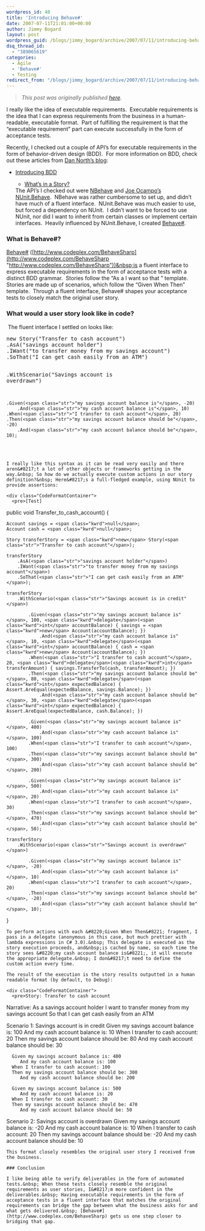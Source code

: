 ```yaml
---
wordpress_id: 40
title: 'Introducing Behave#'
date: 2007-07-11T21:01:00+00:00
author: Jimmy Bogard
layout: post
wordpress_guid: /blogs/jimmy_bogard/archive/2007/07/11/introducing-behave.aspx
dsq_thread_id:
  - "389065619"
categories:
  - Agile
  - 'Behave#'
  - Testing
redirect_from: "/blogs/jimmy_bogard/archive/2007/07/11/introducing-behave.aspx/"
---
```

> _This post was originally published [here](http://grabbagoft.blogspot.com/2007/07/introducing-behave.html)._

I really like the idea of executable requirements.&nbsp; Executable requirements is the idea that I can express requirements from the business in a human-readable, executable format.&nbsp; Part of fulfilling the requirement is that the &#8220;executable requirement&#8221; part can execute successfully in the form of acceptance tests.

Recently, I checked out a couple of API&#8217;s for executable requirements in the form of behavior-driven design (BDD).&nbsp; For more information on BDD, check out these articles from [Dan North&#8217;s blog](http://dannorth.net/):

  * [Introducing BDD](http://dannorth.net/introducing-bdd) 
      * [What&#8217;s in a Story?](http://dannorth.net/whats-in-a-story)</ul> 
    The API&#8217;s I checked out were [NBehave](http://nbehave.org/)&nbsp;and [Joe Ocampo&#8217;s](http://www.agilejoe.com/) [NUnit.Behave](http://code.google.com/p/nunitbehave/).&nbsp; NBehave was rather cumbersome to set up, and didn&#8217;t have much of a fluent interface.&nbsp; NUnit.Behave was much easier to use, but forced a dependency on NUnit.&nbsp; I didn&#8217;t want to be forced to use NUnit, nor did I want to inherit from certain classes or implement certain interfaces.&nbsp; Heavily influenced by NUnit.Behave, I created [Behave#](http://www.codeplex.com/BehaveSharp).
    
    ### What is Behave#?
    
    [Behave#](http://www.codeplex.com/BehaveSharp) ([http://www.codeplex.com/BehaveSharp](http://www.codeplex.com/BehaveSharp "http://www.codeplex.com/BehaveSharp"))&nbsp;is a fluent interface to express executable requirements in the form of acceptance tests with a distinct BDD grammar.&nbsp; Stories follow the &#8220;As a <role> I want <feature> so that <benefit>&#8221; template.&nbsp; Stories are made up of scenarios, which follow the &#8220;Given When Then&#8221; template.&nbsp; Through a fluent interface, Behave# shapes your acceptance tests to closely match the original user story.
    
    ### What would a user story look like in code?
    
    &nbsp;The fluent interface I settled on looks like:
    
    <div class="CodeFormatContainer">
      <pre><span class="kwrd">new</span> Story(<span class="str">"Transfer to cash account"</span>)
    .AsA(<span class="str">"savings account holder"</span>)
    .IWant(<span class="str">"to transfer money from my savings account"</span>)
    .SoThat(<span class="str">"I can get cash easily from an ATM"</span>)

    .WithScenario(<span class="str">"Savings account is overdrawn"</span>)

        .Given(<span class="str">"my savings account balance is"</span>, -20)
            .And(<span class="str">"my cash account balance is"</span>, 10)
        .When(<span class="str">"I transfer to cash account"</span>, 20)
        .Then(<span class="str">"my savings account balance should be"</span>, -20)
            .And(<span class="str">"my cash account balance should be"</span>, 10);
</pre>
    </div>
    
    I really like this syntax as it can be read very easily and there aren&#8217;t a lot of other objects or frameworks getting in the way.&nbsp; So how do we actually execute custom actions in our story definition?&nbsp; Here&#8217;s a full-fledged example, using NUnit to provide assertions:
    
    <div class="CodeFormatContainer">
      <pre>[Test]
<span class="kwrd">public</span> <span class="kwrd">void</span> Transfer_to_cash_account()
{

    Account savings = <span class="kwrd">null</span>;
    Account cash = <span class="kwrd">null</span>;

    Story transferStory = <span class="kwrd">new</span> Story(<span class="str">"Transfer to cash account"</span>);

    transferStory
        .AsA(<span class="str">"savings account holder"</span>)
        .IWant(<span class="str">"to transfer money from my savings account"</span>)
        .SoThat(<span class="str">"I can get cash easily from an ATM"</span>);

    transferStory
        .WithScenario(<span class="str">"Savings account is in credit"</span>)

            .Given(<span class="str">"my savings account balance is"</span>, 100, <span class="kwrd">delegate</span>(<span class="kwrd">int</span> accountBalance) { savings = <span class="kwrd">new</span> Account(accountBalance); })
                .And(<span class="str">"my cash account balance is"</span>, 10, <span class="kwrd">delegate</span>(<span class="kwrd">int</span> accountBalance) { cash = <span class="kwrd">new</span> Account(accountBalance); })
            .When(<span class="str">"I transfer to cash account"</span>, 20, <span class="kwrd">delegate</span>(<span class="kwrd">int</span> transferAmount) { savings.TransferTo(cash, transferAmount); })
            .Then(<span class="str">"my savings account balance should be"</span>, 80, <span class="kwrd">delegate</span>(<span class="kwrd">int</span> expectedBalance) { Assert.AreEqual(expectedBalance, savings.Balance); })
                .And(<span class="str">"my cash account balance should be"</span>, 30, <span class="kwrd">delegate</span>(<span class="kwrd">int</span> expectedBalance) { Assert.AreEqual(expectedBalance, cash.Balance); })

            .Given(<span class="str">"my savings account balance is"</span>, 400)
                .And(<span class="str">"my cash account balance is"</span>, 100)
            .When(<span class="str">"I transfer to cash account"</span>, 100)
            .Then(<span class="str">"my savings account balance should be"</span>, 300)
                .And(<span class="str">"my cash account balance should be"</span>, 200)

            .Given(<span class="str">"my savings account balance is"</span>, 500)
                .And(<span class="str">"my cash account balance is"</span>, 20)
            .When(<span class="str">"I transfer to cash account"</span>, 30)
            .Then(<span class="str">"my savings account balance should be"</span>, 470)
                .And(<span class="str">"my cash account balance should be"</span>, 50);

    transferStory
        .WithScenario(<span class="str">"Savings account is overdrawn"</span>)

            .Given(<span class="str">"my savings account balance is"</span>, -20)
                .And(<span class="str">"my cash account balance is"</span>, 10)
            .When(<span class="str">"I transfer to cash account"</span>, 20)
            .Then(<span class="str">"my savings account balance should be"</span>, -20)
                .And(<span class="str">"my cash account balance should be"</span>, 10);

}

</pre>
    </div>
    
    To perform actions with each &#8220;Given When Then&#8221; fragment, I pass in a delegate (anonymous in this case, but much prettier with lambda expressions in C# 3.0).&nbsp; This delegate is executed as the story execution proceeds, and&nbsp;is cached by name, so each time the story sees &#8220;my cash account balance is&#8221;, it will execute the appropriate delegate.&nbsp; I don&#8217;t need to define the custom action every time.
    
    The result of the execution is the story results outputted in a human readable format (by default, to Debug):
    
    <div class="CodeFormatContainer">
      <pre>Story: Transfer to cash account

Narrative:
   As a savings account holder
   I want to transfer money from my savings account
   So that I can get cash easily from an ATM

   Scenario 1: Savings account is in credit
      Given my savings account balance is: 100
         And my cash account balance is: 10
      When I transfer to cash account: 20
      Then my savings account balance should be: 80
         And my cash account balance should be: 30

      Given my savings account balance is: 400
         And my cash account balance is: 100
      When I transfer to cash account: 100
      Then my savings account balance should be: 300
         And my cash account balance should be: 200

      Given my savings account balance is: 500
         And my cash account balance is: 20
      When I transfer to cash account: 30
      Then my savings account balance should be: 470
         And my cash account balance should be: 50

   Scenario 2: Savings account is overdrawn
      Given my savings account balance is: -20
         And my cash account balance is: 10
      When I transfer to cash account: 20
      Then my savings account balance should be: -20
         And my cash account balance should be: 10</pre>
    </div>
    
    This format closely resembles the original user story I received from the business.
    
    ### Conclusion
    
    I like being able to verify deliverables in the form of automated tests.&nbsp; When these tests closely resemble the original requirements as user stories, I&#8217;m more confident in the deliverables.&nbsp; Having executable requirements in the form of acceptance tests in a fluent interface that matches the original requirements can bridge the gap between what the business asks for and what gets delivered.&nbsp; [Behave#](http://www.codeplex.com/BehaveSharp) gets us one step closer to bridging that gap.